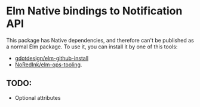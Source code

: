 # Elm Native bindings to Notification API
This package has Native dependencies, and therefore can't be published as a normal
Elm package. To use it, you can install it by one of this tools:
 - [gdotdesign/elm-github-install](https://github.com/gdotdesign/elm-github-install)
 - [NoRedInk/elm-ops-tooling](https://github.com/NoRedInk/elm-ops-tooling).

 ## TODO:
 * Optional attributes
